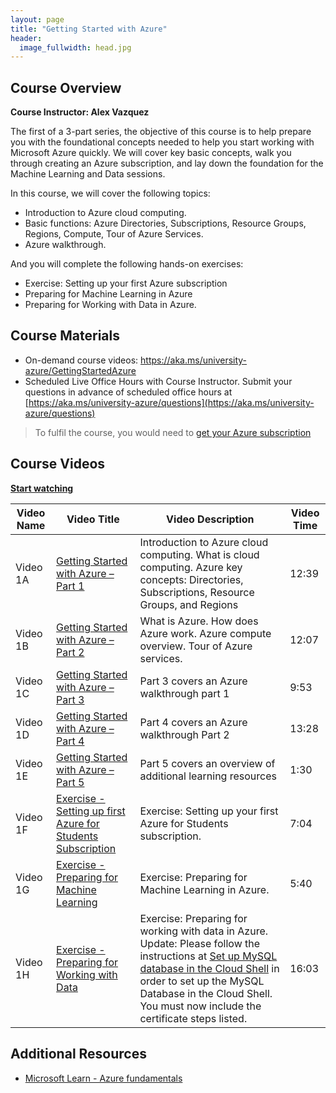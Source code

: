 ```yaml
---
layout: page
title: "Getting Started with Azure"
header:
  image_fullwidth: head.jpg
---
```


## Course Overview 

**Course Instructor: Alex Vazquez**

The first of a 3-part series, the objective of this course is to help prepare you with the foundational concepts needed to help you start working with Microsoft Azure quickly. We will cover key basic concepts, walk you through creating an Azure subscription, and lay down the foundation for the Machine Learning and Data sessions.  

In this course, we will cover the following topics:  

 * Introduction to Azure cloud computing. 
 * Basic functions: Azure Directories, Subscriptions, Resource Groups, Regions, Compute, Tour of Azure Services.  
 * Azure walkthrough. 

And you will complete the following hands-on exercises: 

 * Exercise: Setting up your first Azure subscription
 * Preparing for Machine Learning in Azure  
 * Preparing for Working with Data in Azure. 

## Course Materials 

 * On-demand course videos: https://aka.ms/university-azure/GettingStartedAzure 
 * Scheduled Live Office Hours with Course Instructor. Submit your questions in advance of scheduled office hours at [https://aka.ms/university-azure/questions](https://aka.ms/university-azure/questions) 

> To fulfil the course, you would need to [get your Azure subscription](/getting-azure/)


 
## Course Videos 

[**Start watching**](1)

| Video Name | Video Title | Video Description | Video Time |
|------------|-------------|-------------------|------------|
| Video 1A | [Getting Started with Azure – Part 1](1) | Introduction to Azure cloud computing. What is cloud computing. Azure key concepts: Directories, Subscriptions, Resource Groups, and Regions | 12:39 | 
| Video 1B | [Getting Started with Azure – Part 2](2) | What is Azure. How does Azure work. Azure compute overview. Tour of Azure services. | 12:07 | 
| Video 1C | [Getting Started with Azure – Part 3](3) | Part 3 covers an Azure walkthrough part 1 | 9:53 | 
| Video 1D | [Getting Started with Azure – Part 4](4) | Part 4 covers an Azure walkthrough Part 2 | 13:28 | 
| Video 1E | [Getting Started with Azure – Part 5](5) | Part 5 covers an overview of additional learning resources | 1:30 |
| Video 1F | [Exercise - Setting up first Azure for Students Subscription](6) | Exercise: Setting up your first Azure for Students subscription. | 7:04 | 
| Video 1G | [Exercise - Preparing for Machine Learning](7) | Exercise: Preparing for Machine Learning in Azure. | 5:40 | 
| Video 1H | [Exercise - Preparing for Working with Data](8) | Exercise: Preparing for working with data in Azure. Update: Please follow the instructions at [Set up MySQL database in the Cloud Shell](https://github.com/paladique/Workshop-DataInAzure#set-up-mysql-database-in-the-cloud-shell) in order to set up the MySQL Database in the Cloud Shell. You must now include the certificate steps listed. |16:03 |

## Additional Resources 

 * [Microsoft Learn - Azure fundamentals](https://docs.microsoft.com/en-us/learn/paths/azure-fundamentals)
